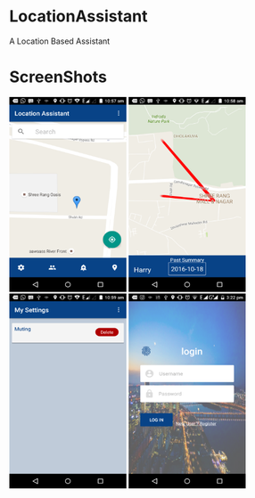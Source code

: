 # LocationAssistant
A Location Based Assistant

# ScreenShots
<img src="screenshots\recent updated\device-2016-11-18-105718.png" width="210px" height="350px" alt="Current Location Pointer">   <img src="screenshots\recent updated\device-2016-11-18-105858.png" width="210px" height="350px" alt="Location History">   <img src="screenshots\recent updated\device-2016-11-18-105924.png" width="210px" height="350px" alt="Setting">    <img src="screenshots\new\device-2016-11-15-152239.png" width="210px" height="350px" alt="Login">